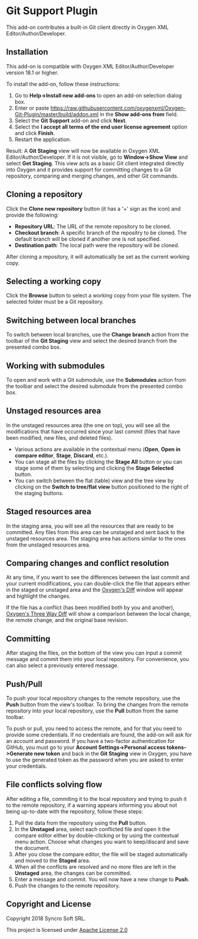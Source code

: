 # Git Support Plugin

This add-on contributes a built-in Git client directly in Oxygen XML Editor/Author/Developer.

## Installation

This add-on is compatible with Oxygen XML Editor/Author/Developer version 18.1 or higher. 

To install the add-on, follow these instructions:

1. Go to **Help->Install new add-ons** to open an add-on selection dialog box.
2. Enter or paste https://raw.githubusercontent.com/oxygenxml/Oxygen-Git-Plugin/master/build/addon.xml in the **Show add-ons from** field.
3. Select the **Git Support** add-on and click **Next**.
4. Select the **I accept all terms of the end user license agreement** option and click **Finish**.
5. Restart the application.

Result: A **Git Staging** view will now be available in Oxygen XML Editor/Author/Developer. If it is not visible, go to **Window->Show View** and select **Get Staging**. This view acts as a basic Git client integrated directly into Oxygen and it provides support for committing changes to a Git repository, comparing and merging changes, and other Git commands.

## Cloning a repository

Click the **Clone new repository** button (it has a '+' sign as the icon) and provide the following:
- **Repository URL**: The URL of the remote repository to be cloned.
- **Checkout branch**: A specific branch of the repositry to be cloned. The default branch will be cloned if another one is not specified.
- **Destination path**: The local path were the repository will be cloned.

After cloning a repository, it will automatically be set as the current working copy.

## Selecting a working copy

Click the **Browse** button to select a working copy from your file system. The selected folder must be a Git repository.

## Switching between local branches

To switch between local branches, use the **Change branch** action from the toolbar of the **Git Staging** view and select the desired branch from the presented combo box.

## Working with submodules

To open and work with a Git submodule, use the **Submodules** action from the toolbar and select the desired submodule from the presented combo box.

## Unstaged resources area

In the unstaged resources area (the one on top), you will see all the modifications that have occurred since your last commit (files that have been modified, new files, and deleted files).
- Various actions are available in the contextual menu (**Open**, **Open in compare editor**, **Stage**, **Discard**, etc.).
- You can stage all the files by clicking the **Stage All** button or you can stage some of them by selecting and clicking the **Stage Selected** button.
- You can switch between the flat (table) view and the tree view by clicking on the **Switch to tree/flat view** button positioned to the right of the staging buttons.

## Staged resources area

In the staging area, you will see all the resources that are ready to be committed. Any files from this area can be unstaged and sent back to the unstaged resources area. The staging area has actions similar to the ones from the unstaged resources area.

## Comparing changes and conflict resolution

At any time, if you want to see the differences between the last commit and your current modifications, you can double-click the file that appears either in the staged or unstaged area and the [Oxygen's Diff](https://www.oxygenxml.com/doc/versions/19.0/ug-editor/topics/file-comparison-x-tools.html) window will appear and highlight the changes.

If the file has a conflict (has been modified both by you and another), [Oxygen's Three Way Diff](https://www.oxygenxml.com/doc/versions/19.0/ug-editor/topics/file-comparison-x-tools.html#file-comparison__threeway_comparisons) will show a comparison between the local change, the remote change, and the original base revision.

## Committing

After staging the files, on the bottom of the view you can input a commit message and commit them into your local repository. For convenience, you can also select a previously entered message.

## Push/Pull

To push your local repository changes to the remote repository, use the **Push** button from the view's toolbar. To bring the changes from the remote repository into your local repository, use the **Pull** button from the same toolbar.

To push or pull, you need to access the remote, and for that you need to provide some credentials. If no credentials are found, the add-on will ask for an account and password. If you have a two-factor authentication for GitHub, you must go to your **Account Settings->Personal access tokens->Generate new token** and back in the **Git Staging** view in Oxygen, you have to use the generated token as the password when you are asked to enter your credentials.


## File conflicts solving flow

After editing a file, commiting it to the local repository and trying to push it to the remote repository, if a warning appears informing you about not being up-to-date with the repository, follow these steps:

1. Pull the data from the repository using the **Pull** button.
2. In the **Unstaged** area, select each conflicted file and open it the compare editor either by double-clicking or by using the contextual menu action. Choose what changes you want to keep/discard and save the document.
3. After you close the compare editor, the file will be staged automatically and moved to the **Staged** area.
4. When all the conflicts are resolved and no more files are left in the **Unstaged** area, the changes can be committed.
5. Enter a message and commit. You will now have a new change to **Push**.
6. Push the changes to the remote repository.

Copyright and License
---------------------
Copyright 2018 Syncro Soft SRL.

This project is licensed under [Apache License 2.0](https://github.com/oxygenxml/oxygen-git-plugin/blob/master/LICENSE)
